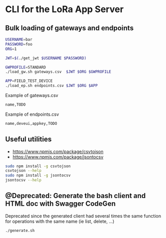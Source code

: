 # CLI for the LoRa App Server



## Bulk loading of gateways and endpoints 
```bash
USERNAME=bar
PASSWORD=foo
ORG=1

JWT=$(./get_jwt $USERNAME $PASSWORD)

GWPROFILE=STANDARD
./load_gw.sh gateways.csv  $JWT $ORG $GWPROFILE

APP=FIELD_TEST_DEVICE
./load_ep.sh endpoints.csv $JWT $ORG $APP
```

Example of gateways.csv
```bash
name,TODO
```

Example of endpoints.csv
```bash
name,deveui,appkey,TODO
```

## Useful utilities
* https://www.npmjs.com/package/csvtojson
* https://www.npmjs.com/package/jsontocsv

```bash
sudo npm install -g csvtojson
csvtojson --help
sudo npm install -g jsontocsv
jsontocsv --help
```


## @Deprecated: Generate the bash client and HTML doc with Swagger CodeGen
Deprecated since the generated client had several times the same function for operations with the same name (ie list, delete, ...)
```bash
./generate.sh
```
